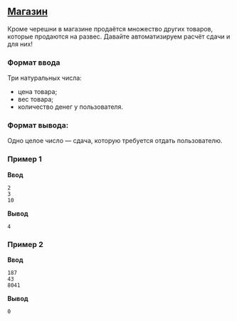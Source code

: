 ## [Магазин](../../../solutions/2.1/21_e.py)

Кроме черешни в магазине продаётся множество других товаров, которые продаются на развес.
Давайте автоматизируем расчёт сдачи и для них!

### Формат ввода

Три натуральных числа:

- цена товара;
- вес товара;
- количество денег у пользователя.

### Формат вывода:

Одно целое число — сдача, которую требуется отдать пользователю.

### Пример 1

**Ввод**
```plaintext
2
3
10
```

**Вывод**
```plaintext
4
```

### Пример 2

**Ввод**
```plaintext
187
43
8041
```

**Вывод**
```plaintext
0
```